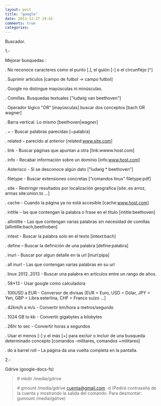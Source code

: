 ```yaml
---
layout: post
title: "google"
date: 2013-12-27 19:41
comments: true
categories: 
---
```

Buscador.

1.-

Mejorar busquedas :

. No reconoce caracteres como el punto [.], el guión [-] o el circunflejo [^] 

. Suprimir articulos [campo de futbol -> campo futbol] 

. Google no distingue mayúsculas ni minúsculas. 

. Comillas. Busquedas textuales ["ludwig van beethoven"] 

. Operador lógico "OR" [mayúsculas] buscar dos conceptos [bach OR wagner] 

. Barra vertical. Lo mismo [beethoven|wagner]

. ~ - Buscar palabras parecidas [~palabra]

. related – parecido al anterior [related:www.site.com]

. link - Buscar páginas que apuntan a otra [link:wwww.host.com] 

. info - Recabar información sobre un dominio [info:www.host.com] 

. Asterisco - Si se desconoce algún dato ["ludwig * beethoven"]

. filetype - Buscar extensiones concretas [“comandos linux” filetype:pdf]

. site - Restringir resultados por localización geografica [site:.es arroz, armas site:onion.to …]  

. cache - Cuando la página ya no está accesible [cache:www.host.com]

. intitle – las que contengan la palabra o frase en el título [intitle:beethoven]

. allintitle - Las que contengan varias palabras sin necesidad de comillas [allintitle:bach,beethoben]

. intext - Buscar la palabra solo en el texto [intext:bach]

. define – Buscar la definición de una palabra [define:palabra]

. inurl - Buscar por algun detalle en la url [inurl:pipa]

. all inurl - Las que contengan varias palabras en su url

. linux 2012..2013 - Buscar una palabra en artículos entre un rango de años.

. 58*13 - Usar google como calculadora

. 100USD a EUR - Conversor de divisas [EUR = Euro, USD = Dólar, JPY = Yen, GBP = Libra esterlina, CHF = Franco suizo ...]

. 42km/h a m/s - Convertir km/hora a metros/segundo

. 1024 GB to  kb - Convertir gigabytes a kilobytes

. 26hr to sec - Convertir horas a segundos

. Usar el menos [-] y el más [+] para excluir o incluir de una busqueda determinado concepto [comandos -militares, comandos +militares] 

. do a barrel roll – La página da una vuelta completa en la pantalla.

2.-

Gdrive (google-docs-fs)

>\# mkdir /media/gdrive

>\# gmount /media/gdrive cuenta@gmail.com -d (Pedirá contraseña de la cuenta y mostrando la salida del comando. Para desmontar: gumount /media/gdrive)

